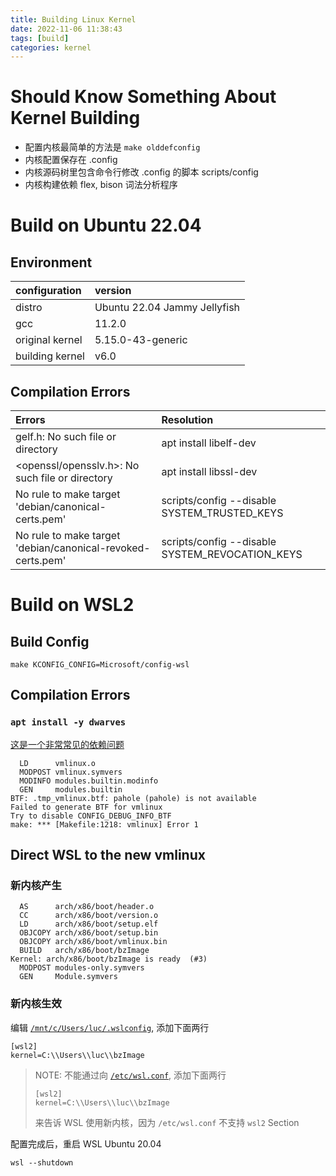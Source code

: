 ```yaml
---
title: Building Linux Kernel
date: 2022-11-06 11:38:43
tags: [build]
categories: kernel
---
```


# Should Know Something About Kernel Building

- 配置内核最简单的方法是 `make olddefconfig`
- 内核配置保存在 .config
- 内核源码树里包含命令行修改 .config 的脚本 scripts/config
- 内核构建依赖 flex, bison 词法分析程序

# Build on Ubuntu 22.04

## Environment

| configuration             | version                            |
|:--------------------------|:-----------------------------------|
| distro                    | Ubuntu 22.04 Jammy Jellyfish       |
| gcc                       | 11.2.0                             |
| original kernel           | 5.15.0-43-generic                  |
| building kernel           | v6.0                               |

## Compilation Errors 

|  Errors                                                        | Resolution                                             |
|:---------------------------------------------------------------|:-------------------------------------------------------|
| gelf.h: No such file or directory                              | apt install libelf-dev                                 |
| <openssl/opensslv.h>: No such file or directory                | apt install libssl-dev                                 |
| No rule to make target 'debian/canonical-certs.pem'            | scripts/config --disable SYSTEM_TRUSTED_KEYS           |
| No rule to make target 'debian/canonical-revoked-certs.pem'    | scripts/config --disable SYSTEM_REVOCATION_KEYS        |

# Build on WSL2

## Build Config

```
make KCONFIG_CONFIG=Microsoft/config-wsl
```

## Compilation Errors

### `apt install -y dwarves`

[这是一个非常常见的依赖问题](https://blog.csdn.net/qq_36393978/article/details/124274364)

```
  LD      vmlinux.o
  MODPOST vmlinux.symvers
  MODINFO modules.builtin.modinfo
  GEN     modules.builtin
BTF: .tmp_vmlinux.btf: pahole (pahole) is not available
Failed to generate BTF for vmlinux
Try to disable CONFIG_DEBUG_INFO_BTF
make: *** [Makefile:1218: vmlinux] Error 1
```

## Direct WSL to the new vmlinux

### 新内核产生

```
  AS      arch/x86/boot/header.o
  CC      arch/x86/boot/version.o
  LD      arch/x86/boot/setup.elf
  OBJCOPY arch/x86/boot/setup.bin
  OBJCOPY arch/x86/boot/vmlinux.bin
  BUILD   arch/x86/boot/bzImage
Kernel: arch/x86/boot/bzImage is ready  (#3)
  MODPOST modules-only.symvers
  GEN     Module.symvers
```

### 新内核生效

编辑 [`/mnt/c/Users/luc/.wslconfig`](https://falco.org/blog/falco-wsl2-custom-kernel/), 添加下面两行

```
[wsl2]
kernel=C:\\Users\\luc\\bzImage
```

> NOTE: 不能通过向 [`/etc/wsl.conf`](https://devblogs.microsoft.com/commandline/automatically-configuring-wsl/), 添加下面两行
> 
> ```
> [wsl2]
> kernel=C:\\Users\\luc\\bzImage
> ```
>
> 来告诉 WSL 使用新内核，因为 `/etc/wsl.conf` 不支持 `wsl2` Section


配置完成后，重启 WSL Ubuntu 20.04

```
wsl --shutdown
```

